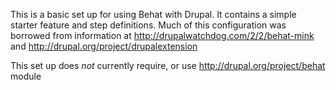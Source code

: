 This is a basic set up for using Behat with Drupal. It contains a simple starter feature and step definitions. Much of this configuration was borrowed from information at http://drupalwatchdog.com/2/2/behat-mink and http://drupal.org/project/drupalextension 

This set up does *not* currently require, or use http://drupal.org/project/behat module 
